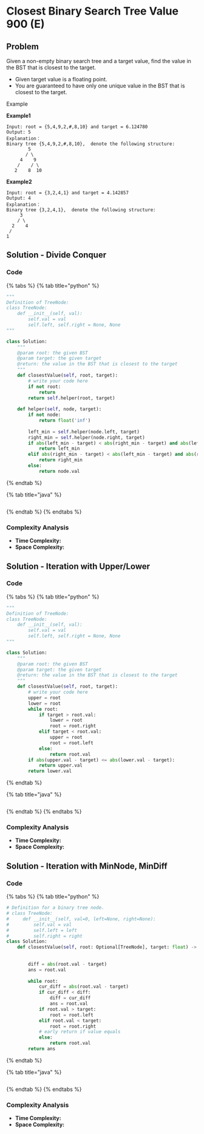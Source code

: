 # Closest Binary Search Tree Value 900 (E)

## Problem

Given a non-empty binary search tree and a target value, find the value in the BST that is closest to the target.

* Given target value is a floating point.
* You are guaranteed to have only one unique value in the BST that is closest to the target.

Example

**Example1**

```
Input: root = {5,4,9,2,#,8,10} and target = 6.124780
Output: 5
Explanation：
Binary tree {5,4,9,2,#,8,10},  denote the following structure:
        5
       / \
     4    9
    /    / \
   2    8  10
```

**Example2**

```
Input: root = {3,2,4,1} and target = 4.142857
Output: 4
Explanation：
Binary tree {3,2,4,1},  denote the following structure:
     3
    / \
  2    4
 /
1
```

## Solution - Divide Conquer&#x20;

### Code

{% tabs %}
{% tab title="python" %}
```python
"""
Definition of TreeNode:
class TreeNode:
    def __init__(self, val):
        self.val = val
        self.left, self.right = None, None
"""

class Solution:
    """
    @param root: the given BST
    @param target: the given target
    @return: the value in the BST that is closest to the target
    """
    def closestValue(self, root, target):
        # write your code here
        if not root:
            return 
        return self.helper(root, target)
    
    def helper(self, node, target):
        if not node:
            return float('inf')
        
        left_min = self.helper(node.left, target)
        right_min = self.helper(node.right, target)
        if abs(left_min - target) < abs(right_min - target) and abs(left_min - target) < abs(node.val - target):
            return left_min
        elif abs(right_min - target) < abs(left_min - target) and abs(right_min - target) < abs(node.val - target):
            return right_min
        else:
            return node.val
```
{% endtab %}

{% tab title="java" %}
```
```
{% endtab %}
{% endtabs %}

### Complexity Analysis

* **Time Complexity:**
* **Space Complexity:**



## Solution - Iteration with Upper/Lower &#x20;

### Code

{% tabs %}
{% tab title="python" %}
```python
"""
Definition of TreeNode:
class TreeNode:
    def __init__(self, val):
        self.val = val
        self.left, self.right = None, None
"""

class Solution:
    """
    @param root: the given BST
    @param target: the given target
    @return: the value in the BST that is closest to the target
    """
    def closestValue(self, root, target):
        # write your code here
        upper = root
        lower = root
        while root:
            if target > root.val:
                lower = root
                root = root.right
            elif target < root.val:
                upper = root
                root = root.left
            else:
                return root.val
        if abs(upper.val - target) <= abs(lower.val - target):
            return upper.val
        return lower.val
```
{% endtab %}

{% tab title="java" %}
```
```
{% endtab %}
{% endtabs %}

### Complexity Analysis

* **Time Complexity:**
* **Space Complexity:**



## Solution - Iteration with MinNode, MinDiff

### Code

{% tabs %}
{% tab title="python" %}
```python
# Definition for a binary tree node.
# class TreeNode:
#     def __init__(self, val=0, left=None, right=None):
#         self.val = val
#         self.left = left
#         self.right = right
class Solution:
    def closestValue(self, root: Optional[TreeNode], target: float) -> int:
        
        
        diff = abs(root.val - target)
        ans = root.val
        
        while root:
            cur_diff = abs(root.val - target)
            if cur_diff < diff:
                diff = cur_diff
                ans = root.val
            if root.val > target:
                root = root.left
            elif root.val < target:
                root = root.right
            # early return if value equals
            else:
                return root.val
        return ans
```
{% endtab %}

{% tab title="java" %}
```
```
{% endtab %}
{% endtabs %}

### Complexity Analysis

* **Time Complexity:**
* **Space Complexity:**

